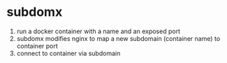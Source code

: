 # subdomx

1. run a docker container with a name and an exposed port
2. subdomx modifies nginx to map a new subdomain (container name) to container port
3. connect to container via subdomain

